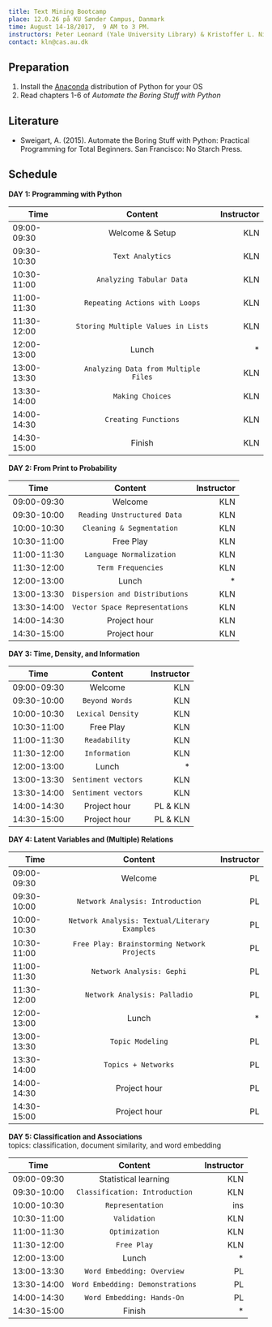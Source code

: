 ```yaml
title: Text Mining Bootcamp
place: 12.0.26 på KU Sønder Campus, Danmark
time: August 14-18/2017,  9 AM to 3 PM.
instructors: Peter Leonard (Yale University Library) & Kristoffer L. Nielbo (Interacting Minds Centre)
contact: kln@cas.au.dk
```
## Preparation ##
1. Install the [Anaconda](https://www.continuum.io/downloads) distribution of Python for your OS
2. Read chapters 1-6 of *Automate the Boring Stuff with Python*

## Literature ##
- Sweigart, A. (2015). Automate the Boring Stuff with Python: Practical Programming for Total Beginners. San Francisco: No Starch Press.

## Schedule ##

**DAY 1: Programming with Python**

| Time        | Content           | Instructor  |
| ------------- |:-------------:| -----:|
| 09:00-09:30 | Welcome & Setup | KLN |
| 09:30-10:30 | `Text Analytics` | KLN |
| 10:30-11:00 | `Analyzing Tabular Data` | KLN |
| 11:00-11:30 | `Repeating Actions with Loops` | KLN |
| 11:30-12:00 | `Storing Multiple Values in Lists` | KLN |
| 12:00-13:00 | Lunch | * |
| 13:00-13:30 | `Analyzing Data from Multiple Files` | KLN |
| 13:30-14:00 | `Making Choices` | KLN |
| 14:00-14:30 | `Creating Functions` | KLN |
| 14:30-15:00 | Finish | KLN |

**DAY 2: From Print to Probability**  

| Time        | Content           | Instructor  |
| ------------- |:-------------:| -----:|
| 09:00-09:30 | Welcome | KLN |
| 09:30-10:00 | `Reading Unstructured Data` | KLN |
| 10:00-10:30 | `Cleaning & Segmentation` | KLN |
| 10:30-11:00 | Free Play | KLN |
| 11:00-11:30 | `Language Normalization` | KLN |
| 11:30-12:00 | `Term Frequencies` | KLN |
| 12:00-13:00 | Lunch | * |
| 13:00-13:30 | `Dispersion and Distributions` | KLN |
| 13:30-14:00 | `Vector Space Representations` | KLN |
| 14:00-14:30 | Project hour | KLN |
| 14:30-15:00 | Project hour | KLN |


**DAY 3: Time, Density, and Information**  

| Time        | Content           | Instructor  |
| ------------- |:-------------:| -----:|
| 09:00-09:30 | Welcome | KLN |
| 09:30-10:00 | `Beyond Words` | KLN |
| 10:00-10:30 | `Lexical Density` | KLN |
| 10:30-11:00 | Free Play | KLN |
| 11:00-11:30 | `Readability` | KLN |
| 11:30-12:00 | `Information` | KLN |
| 12:00-13:00 | Lunch | * |
| 13:00-13:30 | `Sentiment vectors` | KLN |
| 13:30-14:00 | `Sentiment vectors` | KLN |
| 14:00-14:30 | Project hour| PL & KLN |
| 14:30-15:00 | Project hour| PL & KLN |

**DAY 4: Latent Variables and (Multiple) Relations**  

| Time        | Content           | Instructor  |
| ------------- |:-------------:| -----:|
| 09:00-09:30 | Welcome | PL |
| 09:30-10:00 | `Network Analysis: Introduction` | PL |
| 10:00-10:30 | `Network Analysis: Textual/Literary Examples` | PL |
| 10:30-11:00 | `Free Play: Brainstorming Network Projects` | PL |
| 11:00-11:30 | `Network Analysis: Gephi` | PL |
| 11:30-12:00 | `Network Analysis: Palladio` | PL |
| 12:00-13:00 | Lunch | * |
| 13:00-13:30 | `Topic Modeling` | PL |
| 13:30-14:00 | `Topics + Networks` | PL |
| 14:00-14:30 | Project hour | PL |
| 14:30-15:00 | Project hour | PL |

**DAY 5: Classification and Associations**  
topics: classification, document similarity, and word embedding   

| Time        | Content           | Instructor  |
| ------------- |:-------------:| -----:|
| 09:00-09:30 | Statistical learning | KLN |
| 09:30-10:00 | `Classification: Introduction` | KLN |
| 10:00-10:30 | `Representation` | ins |
| 10:30-11:00 | `Validation` | KLN |
| 11:00-11:30 | `Optimization` | KLN |
| 11:30-12:00 | `Free Play` | KLN |
| 12:00-13:00 | Lunch | * |
| 13:00-13:30 | `Word Embedding: Overview` | PL |
| 13:30-14:00 | `Word Embedding: Demonstrations` | PL |
| 14:00-14:30 | `Word Embedding: Hands-On` | PL |
| 14:30-15:00 | Finish | * |
